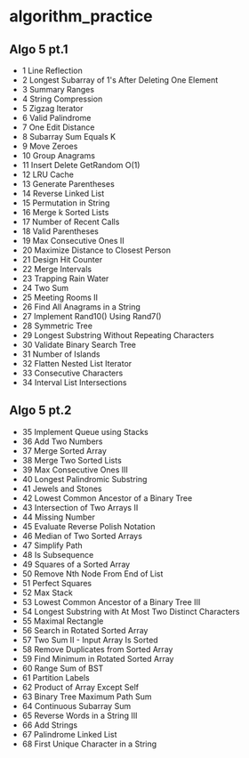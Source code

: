 # algorithm_practice

## Algo 5 pt.1
- 1	Line Reflection
- 2	Longest Subarray of 1's After Deleting One Element
- 3	Summary Ranges
- 4	String Compression
- 5	Zigzag Iterator
- 6	Valid Palindrome
- 7	One Edit Distance
- 8	Subarray Sum Equals K
- 9	Move Zeroes
- 10	Group Anagrams
- 11	Insert Delete GetRandom O(1)
- 12	LRU Cache
- 13	Generate Parentheses
- 14	Reverse Linked List
- 15	Permutation in String
- 16	Merge k Sorted Lists
- 17	Number of Recent Calls
- 18	Valid Parentheses
- 19	Max Consecutive Ones II
- 20	Maximize Distance to Closest Person
- 21	Design Hit Counter
- 22	Merge Intervals
- 23	Trapping Rain Water
- 24	Two Sum
- 25	Meeting Rooms II
- 26	Find All Anagrams in a String
- 27	Implement Rand10() Using Rand7()
- 28	Symmetric Tree
- 29	Longest Substring Without Repeating Characters
- 30	Validate Binary Search Tree
- 31	Number of Islands
- 32	Flatten Nested List Iterator
- 33	Consecutive Characters
- 34	Interval List Intersections

## Algo 5 pt.2
- 35	Implement Queue using Stacks
- 36	Add Two Numbers
- 37	Merge Sorted Array
- 38	Merge Two Sorted Lists
- 39	Max Consecutive Ones III
- 40	Longest Palindromic Substring
- 41	Jewels and Stones
- 42	Lowest Common Ancestor of a Binary Tree
- 43	Intersection of Two Arrays II
- 44	Missing Number
- 45	Evaluate Reverse Polish Notation
- 46	Median of Two Sorted Arrays
- 47	Simplify Path
- 48	Is Subsequence
- 49	Squares of a Sorted Array
- 50	Remove Nth Node From End of List
- 51	Perfect Squares
- 52	Max Stack
- 53	Lowest Common Ancestor of a Binary Tree III
- 54	Longest Substring with At Most Two Distinct Characters
- 55	Maximal Rectangle
- 56	Search in Rotated Sorted Array
- 57	Two Sum II - Input Array Is Sorted
- 58	Remove Duplicates from Sorted Array
- 59	Find Minimum in Rotated Sorted Array
- 60	Range Sum of BST
- 61	Partition Labels
- 62	Product of Array Except Self
- 63	Binary Tree Maximum Path Sum
- 64	Continuous Subarray Sum
- 65	Reverse Words in a String III
- 66	Add Strings
- 67	Palindrome Linked List
- 68	First Unique Character in a String
